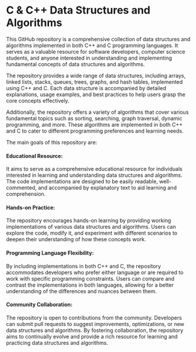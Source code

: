 
# **C & C++ Data Structures and Algorithms**

This GitHub repository is a comprehensive collection of data structures and algorithms implemented in both C++ and C programming languages. It serves as a valuable resource for software developers, computer science students, and anyone interested in understanding and implementing fundamental concepts of data structures and algorithms.

The repository provides a wide range of data structures, including arrays, linked lists, stacks, queues, trees, graphs, and hash tables, implemented using C++ and C. Each data structure is accompanied by detailed explanations, usage examples, and best practices to help users grasp the core concepts effectively.

Additionally, the repository offers a variety of algorithms that cover various fundamental topics such as sorting, searching, graph traversal, dynamic programming, and more. These algorithms are implemented in both C++ and C to cater to different programming preferences and learning needs.


The main goals of this repository are:

#### **Educational Resource:**
 It aims to serve as a comprehensive educational resource for individuals interested in learning and understanding data structures and algorithms. The code implementations are designed to be easily readable, well-commented, and accompanied by explanatory text to aid learning and comprehension.

#### **Hands-on Practice:**
The repository encourages hands-on learning by providing working implementations of various data structures and algorithms. Users can explore the code, modify it, and experiment with different scenarios to deepen their understanding of how these concepts work.

#### **Programming Language Flexibility:**
By including implementations in both C++ and C, the repository accommodates developers who prefer either language or are required to work with specific programming constraints. Users can compare and contrast the implementations in both languages, allowing for a better understanding of the differences and nuances between them.

#### **Community Collaboration:**
The repository is open to contributions from the community. Developers can submit pull requests to suggest improvements, optimizations, or new data structures and algorithms. By fostering collaboration, the repository aims to continually evolve and provide a rich resource for learning and practicing data structures and algorithms.


